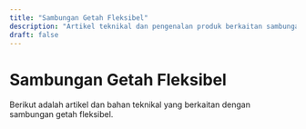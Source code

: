 ```yaml
---
title: "Sambungan Getah Fleksibel"
description: "Artikel teknikal dan pengenalan produk berkaitan sambungan getah fleksibel"
draft: false
---
```


# Sambungan Getah Fleksibel

Berikut adalah artikel dan bahan teknikal yang berkaitan dengan sambungan getah fleksibel.
